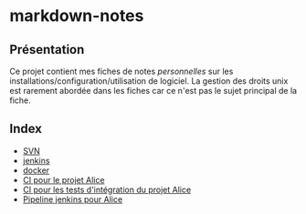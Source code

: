 # markdown-notes

## Présentation
Ce projet contient mes fiches de notes *personnelles* sur les installations/configuration/utilisation de logiciel.
La gestion des droits unix est rarement abordée dans les fiches car ce n'est pas le sujet principal de la fiche.
 

## Index
- [SVN](https://github.com/ildrasa/markdown-notes/blob/master/SVN.md)
- [jenkins](https://github.com/ildrasa/markdown-notes/blob/master/jenkins.md)
- [docker](https://github.com/ildrasa/markdown-notes/blob/master/docker.md)
- [CI pour le projet Alice](https://github.com/ildrasa/markdown-notes/blob/master/alice-ci.md)
- [CI pour les tests d'intégration du projet Alice](https://github.com/ildrasa/markdown-notes/blob/master/aliceIntTest-ci.md)
- [Pipeline jenkins pour Alice](https://github.com/ildrasa/markdown-notes/blob/master/alice-pipeline.md)